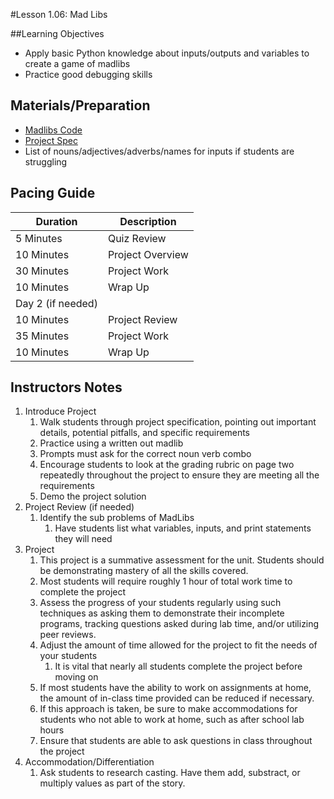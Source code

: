 #Lesson 1.06: Mad Libs

##Learning Objectives
* Apply basic Python knowledge about inputs/outputs and variables to create a game of madlibs
* Practice good debugging skills

## Materials/Preparation
* [Madlibs Code]
* [Project Spec]
* List of nouns/adjectives/adverbs/names for inputs if students are struggling

## Pacing Guide
| Duration   |     Description    |
| ---------- | ------------------ |
| 5 Minutes  | Quiz Review        |
| 10 Minutes | Project Overview   |
| 30 Minutes | Project Work       |
| 10 Minutes | Wrap Up            |
| Day 2 (if needed) |             |
| 10 Minutes | Project Review     |
| 35 Minutes | Project Work       |
| 10 Minutes | Wrap Up            |

## Instructors Notes
1.  Introduce Project
    1.  Walk students through project specification, pointing out important details, potential pitfalls, and specific requirements
    2.  Practice using a written out madlib 
    3.  Prompts must ask for the correct noun verb combo 
    4.  Encourage students to look at the grading rubric on page two repeatedly throughout the project to ensure they are meeting all the requirements
    5.  Demo the project solution
2.  Project Review (if needed)
    1. Identify the sub problems of MadLibs
        1. Have students list what variables, inputs, and print statements they will need  
3.  Project
    1.  This project is a summative assessment for the unit. Students should be demonstrating mastery of all the skills covered.
    2.  Most students will require roughly 1 hour of total work time to complete the project
    3.  Assess the progress of your students regularly using such techniques as asking them to demonstrate their incomplete programs, tracking questions asked during lab time, and/or utilizing peer reviews.
    4.  Adjust the amount of time allowed for the project to fit the needs of your students
        1.  It is vital that nearly all students complete the project before moving on
    5. If most students have the ability to work on assignments at home, the amount of in-class time provided can be reduced if necessary.
    6.  If this approach is taken, be sure to make accommodations for students who not able to work at home, such as after school lab hours
    7.  Ensure that students are able to ask questions in class throughout the project
4. Accommodation/Differentiation
    1. Ask students to research casting. Have them add, substract, or multiply values as part of the story. 

[Madlibs Code]: project.py
[Project Spec]: project.md